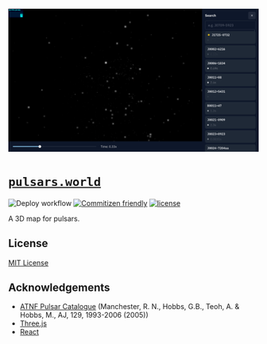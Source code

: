 ![Screenshot](https://github.com/GalvinGao/pulsars.world/blob/main/docs/assets/screenshot.png?raw=true)

# [`pulsars.world`](https://pulsars.world)

![Deploy workflow](https://github.com/GalvinGao/pulsars.world/actions/workflows/deploy-cfpages.yml/badge.svg) [![Commitizen friendly](https://img.shields.io/badge/commitizen-friendly-brightgreen.svg)](http://commitizen.github.io/cz-cli/) [![license](https://img.shields.io/badge/license-MIT-green.svg)](https://github.com/GalvinGao/pulsars.world/blob/main/LICENSE)

A 3D map for pulsars.

## License

[MIT License](https://github.com/GalvinGao/pulsars.world/blob/main/LICENSE)

## Acknowledgements

- [ATNF Pulsar Catalogue](https://www.atnf.csiro.au/research/pulsar/psrcat/) (Manchester, R. N., Hobbs, G.B., Teoh, A. & Hobbs, M., AJ, 129, 1993-2006 (2005))
- [Three.js](https://threejs.org/)
- [React](https://reactjs.org/)
